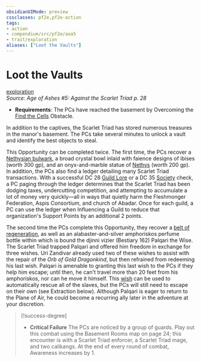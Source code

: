 ```yaml
---
obsidianUIMode: preview
cssclasses: pf2e,pf2e-action
tags:
- action
- compendium/src/pf2e/aoa5
- trait/exploration
aliases: ["Loot the Vaults"]
---
```

# Loot the Vaults
[exploration](rules/traits/exploration.md "Exploration Action & Ability Trait")  
*Source: Age of Ashes #5: Against the Scarlet Triad p. 28*  

- **Requirements**: The PCs have reached the basement by Overcoming the [Find the Cells](rules/actions/find-the-cells-aoa5.md) Obstacle.

In addition to the captives, the Scarlet Triad has stored numerous treasures in the manor's basement. The PCs take several minutes to unlock a vault and identify the best objects to steal.

This Opportunity can be completed twice. The first time, the PCs recover a [Nethysian bulwark](compendium/equipment/items/nethysian-bulwark-aoa5.md), a broad crystal bowl inlaid with faience designs of ibises (worth 300 gp), and an onyx-and-marble statue of [Nethys](compendium/setting/deities/nethys.md) (worth 200 gp). In addition, the PCs also find a ledger detailing many Scarlet Triad transactions. With a successful DC 28 [Guild Lore](compendium/skills.md#Lore) or a DC 35 [Society](compendium/skills.md#Society) check, a PC paging through the ledger determines that the Scarlet Triad has been dodging taxes, undercutting competition, and attempting to accumulate a lot of money very quickly—all in ways that quietly harm the Fleshmonger Federation, Aspis Consortium, and church of Abadar. Once for each guild, a PC can use the ledger when Influencing a Guild to reduce that organization's Support Points by an additional 2 points.

The second time the PCs complete this Opportunity, they recover a [belt of regeneration](compendium/equipment/items/belt-of-regeneration.md), as well as an alabaster-and-silver amphoriskos perfume bottle within which is bound the djinni vizier (Bestiary 162) Palqari the Wise. The Scarlet Triad trapped Palqari and offered him freedom in exchange for three wishes. Uri Zandivar already used two of these wishes to assist with the repair of the _Orb of Gold Dragonkind_, but then refrained from redeeming his last wish. Palqari is amenable to granting this last wish to the PCs if they help him escape; until then, he can't travel more than 20 feet from his amphoriskos, nor can he move it himself. This [wish](compendium/spells/wish.md) can be used to automatically rescue all of the slaves, but the PCs will still need to escape on their own (see Extraction below). Although Palqari is eager to return to the Plane of Air, he could become a recurring ally later in the adventure at your discretion.

> [!success-degree] 
> - **Critical Failure** The PCs are noticed by a group of guards. Play out this combat using the Basement Rooms map on page 24; this encounter is with a Scarlet Triad enforcer, a Scarlet Triad mage, and two calikangs. At the end of every round of combat, Awareness increases by 1.